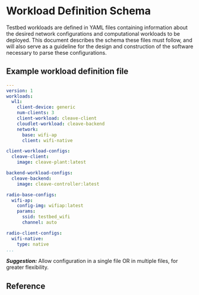 # Workload Definition Schema

Testbed workloads are defined in YAML files containing information about the desired network configurations and computational workloads to be deployed.
This document describes the schema these files must follow, and will also serve as a guideline for the design and construction of the software necessary to parse these configurations.

## Example workload definition file

``` yaml
---
version: 1
workloads:
  wl1:
    client-device: generic
    num-clients: 3
    client-workload: cleave-client
    cloudlet-workload: cleave-backend
    network:
      base: wifi-ap
      client: wifi-native

client-workload-configs:
  cleave-client:
    image: cleave-plant:latest

backend-workload-configs:
  cleave-backend:
    image: cleave-controller:latest

radio-base-configs:
  wifi-ap:
    config-img: wifiap:latest
    params:
      ssid: testbed_wifi
      channel: auto

radio-client-configs:
  wifi-native:
    type: native
...
```

***Suggestion:*** Allow configuration in a single file OR in multiple files, for greater flexibility.

## Reference
